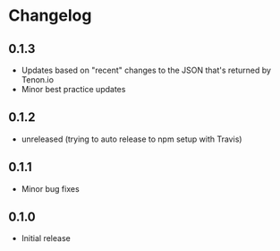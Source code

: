 # Changelog

## 0.1.3
- Updates based on "recent" changes to the JSON that's returned by Tenon.io
- Minor best practice updates

## 0.1.2
- unreleased (trying to auto release to npm setup with Travis)

## 0.1.1
- Minor bug fixes

## 0.1.0
- Initial release
